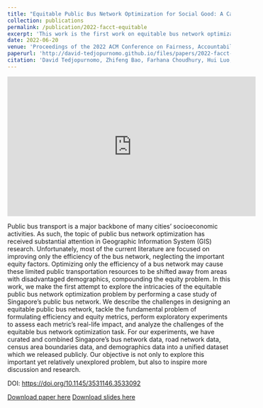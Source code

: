 ```yaml
---
title: "Equitable Public Bus Network Optimization for Social Good: A Case Study of Singapore"
collection: publications
permalink: /publication/2022-facct-equitable
excerpt: 'This work is the first work on equitable bus network optimization. In this work, we formulated the first-ever notion of bus network equity. We then explored several model's performance on bus network optimization in terms of both bus network efficiency and equity.'
date: 2022-06-20
venue: 'Proceedings of the 2022 ACM Conference on Fairness, Accountability and Transparency (FAccT 2022)'
paperurl: 'http://david-tedjopurnomo.github.io/files/papers/2022-facct-equitable.pdf'
citation: 'David Tedjopurnomo, Zhifeng Bao, Farhana Choudhury, Hui Luo, and A. K. Qin. Equitable public bus network optimization for social good: A case study of singapore. In 2022 ACM Conference on Fairness, Accountability, and Transparency, page 278–288, 2022.'
---
```


<iframe width="560" height="315" src="https://www.youtube.com/embed/YrOCirVNqZs" title="YouTube video player" frameborder="0" allow="accelerometer; autoplay; clipboard-write; encrypted-media; gyroscope; picture-in-picture" allowfullscreen></iframe>

Public bus transport is a major backbone of many cities’ socioeconomic activities. As such, the topic of public bus network optimization has received substantial attention in Geographic Information System (GIS) research. Unfortunately, most of the current literature are focused on improving only the efficiency of the bus network, neglecting the important equity factors. Optimizing only the efficiency of a bus network may cause these limited public transportation resources to be shifted away from areas with disadvantaged demographics, compounding the equity problem. In this work, we make the first attempt to explore the intricacies of the equitable public bus network optimization problem by performing a case study of Singapore’s public bus network. We describe the challenges in designing an equitable public bus network, tackle the fundamental problem of formulating efficiency and equity metrics, perform exploratory experiments to assess each metric’s real-life impact, and analyze the challenges of the equitable bus network optimization task. For our experiments, we have curated and combined Singapore’s bus network data, road network data, census area boundaries data, and demographics data into a unified dataset which we released publicly. Our objective is not only to explore this important yet relatively unexplored problem, but also to inspire more discussion and research.

DOI: https://doi.org/10.1145/3531146.3533092

[Download paper here](http://david-tedjopurnomo.github.io/files/papers/2022-facct-equitable.pdf)
[Download slides here](http://david-tedjopurnomo.github.io/files/slides/equitable_bus_long.pptx)
